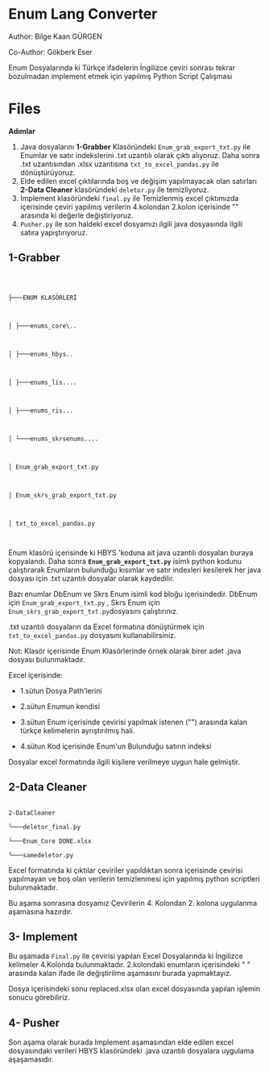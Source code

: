 
  

# Enum Lang Converter
Author: Bilge Kaan GÜRGEN

Co-Author: Gökberk Eser

  

Enum Dosyalarında ki Türkçe ifadelerin İngilizce çeviri sonrası tekrar bozulmadan implement etmek için yapılmış Python Script Çalışması

  
  

# Files

  
**Adımlar** 

 1. Java dosyalarını **1-Grabber** Klasöründeki `Enum_grab_export_txt.py` ile Enumlar ve satır indekslerini .txt uzantılı olarak çıktı alıyoruz. Daha sonra .txt uzantısından .xlsx uzantısına `txt_to_excel_pandas.py` ile dönüştürüyoruz.
 2. Elde edilen excel çıktılarında boş ve değişim yapılmayacak olan satırları **2-Data Cleaner** klasöründeki `deletor.py` ile temizliyoruz.
 3. Implement klasöründeki `final.py` ile Temizlenmiş excel çıktımızda içerisinde çeviri yapılmış verilerin 4.kolondan 2.kolon içerisinde "" arasında ki değerle değiştiriyoruz.
 4. `Pusher.py` ile son haldeki excel dosyamızı ilgili java dosyasında ilgili satıra yapıştırıyoruz. 



  

## 1-Grabber

```

  

├───ENUM KLASÖRLERİ

  

│ ├───enums_core\..

  

│ ├───enums_hbys..

  

│ ├───enums_lis....

  

│ ├───enums_ris...

  

│ └───enums_skrsenums....

  

│ Enum_grab_export_txt.py

  

│ Enum_skrs_grab_export_txt.py

  

│ txt_to_excel_pandas.py

  

```

  

  

Enum klasörü içerisinde ki HBYS 'koduna ait java uzantılı dosyaları buraya kopyalandı. Daha sonra **`Enum_grab_export_txt.py`** isimli python kodunu çalıştırarak Enumların bulunduğu kısımlar ve satır indexleri kesilerek her java dosyası için .txt uzantılı dosyalar olarak kaydedilir.

Bazı enumlar DbEnum ve Skrs Enum isimli kod bloğu içerisindedir. DbEnum için `Enum_grab_export_txt.py` , Skrs Enum için `Enum_skrs_grab_export_txt.py`dosyasını çalıştırınız.

  

.txt uzantılı dosyaların da Excel formatına dönüştürmek için `txt_to_excel_pandas.py` dosyasını kullanabilirsiniz.

Not: Klasör içerisinde Enum Klasörlerinde örnek olarak birer adet .java dosyası bulunmaktadır.

  

Excel içerisinde:

  

- 1.sütun Dosya Path'lerini

- 2.sütun Enumun kendisi

- 3.sütun Enum içerisinde çevirisi yapılmak istenen ("") arasında kalan türkçe kelimelerin ayrıştırılmış hali.

- 4.sütun Kod içerisinde Enum'un Bulunduğu satırın indeksi

  

Dosyalar excel formatında ilgili kişilere verilmeye uygun hale gelmiştir.

  
  

  

## 2-Data Cleaner

  

```

2-DataCleaner

└───deletor_final.py

└───Enum_Core DONE.xlsx

└───samedeletor.py

```
Excel formatında ki çıktılar çeviriler yapıldıktan sonra içerisinde çevirisi yapılmayan ve boş olan verilerin temizlenmesi için yapılmış python scriptleri bulunmaktadır. 

Bu aşama sonrasına dosyamız Çevirilerin 4. Kolondan 2. kolona uygulanma aşamasına hazırdır.
  

  

## 3- Implement


Bu aşamada `Final.py` ile çevirisi yapılan Excel Dosyalarında ki İngilizce kelimeler 4.Kolonda bulunmaktadır. 2.kolondaki enumların içerisindeki " " arasında kalan ifade ile değiştirilme aşamasını burada yapmaktayız. 

Dosya içerisindeki sonu replaced.xlsx olan excel dosyasında yapılan işlemin sonucu görebiliriz.



## 4- Pusher

  

  
Son aşama olarak burada Implement aşamasından elde edilen excel dosyasındaki verileri HBYS klasöründeki .java uzantılı dosyalara uygulama aşaşamasıdır.

 
  

  

